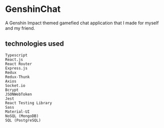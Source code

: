 # GenshinChat
A Genshin Impact themed gamefied chat application that I made for myself and my friend.

## technologies used
```
Typescript
React.js
React Router
Express.js
Redux
Redux-Thunk
Axios
Socket.io
Bcrypt
JSONWebToken
Jest
React Testing Library
Sass
Material-UI
NoSQL (MongoDB)
SQL (PostgreSQL)
```